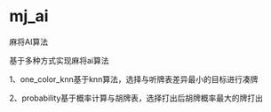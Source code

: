 # mj_ai
麻将AI算法

基于多种方式实现麻将ai算法

1、one_color_knn基于knn算法，选择与听牌表差异最小的目标进行凑牌

2、probability基于概率计算与胡牌表，选择打出后胡牌概率最大的牌打出

